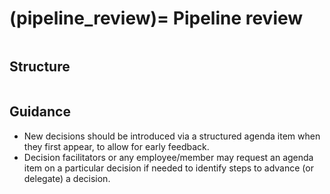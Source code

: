 (pipeline_review)=
Pipeline review
===============

```{include} ../snippets/pipeline-review-description.md
```

## Structure

```{include} ../snippets/pipeline-review-structure.md
```

## Guidance

- New decisions should be introduced via a structured agenda item when they first appear, to allow for early feedback.
- Decision facilitators or any employee/member may request an agenda item on a particular decision if needed to identify steps to advance (or delegate) a decision.